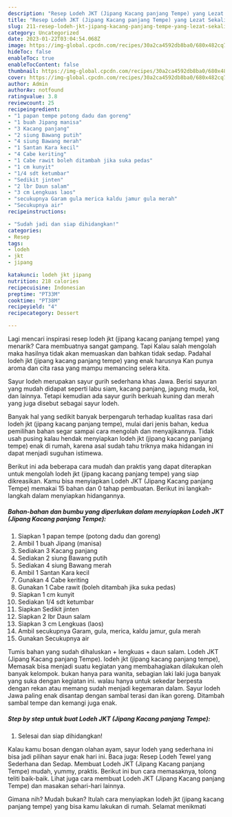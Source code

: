 ```yaml
---
description: "Resep Lodeh JKT (Jipang Kacang panjang Tempe) yang Lezat Sekali}"
title: "Resep Lodeh JKT (Jipang Kacang panjang Tempe) yang Lezat Sekali}"
slug: 211-resep-lodeh-jkt-jipang-kacang-panjang-tempe-yang-lezat-sekali
category: Uncategorized
date: 2023-01-22T03:04:54.068Z
image: https://img-global.cpcdn.com/recipes/30a2ca4592db8ba0/680x482cq70/lodeh-jkt-jipang-kacang-panjang-tempe-foto-resep-utama.jpg
hideToc: false
enableToc: true
enableTocContent: false
thumbnail: https://img-global.cpcdn.com/recipes/30a2ca4592db8ba0/680x482cq70/lodeh-jkt-jipang-kacang-panjang-tempe-foto-resep-utama.jpg
cover: https://img-global.cpcdn.com/recipes/30a2ca4592db8ba0/680x482cq70/lodeh-jkt-jipang-kacang-panjang-tempe-foto-resep-utama.jpg
author: Admin
authorAv: notfound
ratingvalue: 3.8
reviewcount: 25
recipeingredient:
- "1 papan tempe potong dadu dan goreng"
- "1 buah Jipang manisa"
- "3 Kacang panjang"
- "2 siung Bawang putih"
- "4 siung Bawang merah"
- "1 Santan Kara kecil"
- "4 Cabe keriting"
- "1 Cabe rawit boleh ditambah jika suka pedas"
- "1 cm kunyit"
- "1/4 sdt ketumbar"
- "Sedikit jinten"
- "2 lbr Daun salam"
- "3 cm Lengkuas laos"
- "secukupnya Garam gula merica kaldu jamur gula merah"
- "Secukupnya air"
recipeinstructions:

- "Sudah jadi dan siap dihidangkan!"
categories:
- Resep
tags:
- lodeh
- jkt
- jipang

katakunci: lodeh jkt jipang 
nutrition: 218 calories
recipecuisine: Indonesian
preptime: "PT33M"
cooktime: "PT38M"
recipeyield: "4"
recipecategory: Dessert

---
```



Lagi mencari inspirasi resep lodeh jkt (jipang kacang panjang tempe) yang menarik? Cara membuatnya sangat gampang. Tapi Kalau salah mengolah maka hasilnya tidak akan memuaskan dan bahkan tidak sedap. Padahal lodeh jkt (jipang kacang panjang tempe) yang enak harusnya Kan punya aroma dan cita rasa yang mampu memancing selera kita.


Sayur lodeh merupakan sayur gurih sederhana khas Jawa. Berisi sayuran yang mudah didapat seperti labu siam, kacang panjang, jagung muda, kol, dan lainnya. Tetapi kemudian ada sayur gurih berkuah kuning dan merah yang juga disebut sebagai sayur lodeh.

Banyak hal yang sedikit banyak berpengaruh terhadap kualitas rasa dari lodeh jkt (jipang kacang panjang tempe), mulai dari jenis bahan, kedua pemilihan bahan segar sampai cara mengolah dan menyajikannya. Tidak usah pusing kalau hendak menyiapkan lodeh jkt (jipang kacang panjang tempe) enak di rumah, karena asal sudah tahu triknya maka hidangan ini dapat menjadi suguhan istimewa.


Berikut ini ada beberapa cara mudah dan praktis yang dapat diterapkan untuk mengolah lodeh jkt (jipang kacang panjang tempe) yang siap dikreasikan. Kamu bisa menyiapkan Lodeh JKT (Jipang Kacang panjang Tempe) memakai 15 bahan dan 0 tahap pembuatan. Berikut ini langkah-langkah dalam menyiapkan hidangannya.

<!--inarticleads1-->

##### Bahan-bahan dan bumbu yang diperlukan dalam menyiapkan Lodeh JKT (Jipang Kacang panjang Tempe):

1. Siapkan 1 papan tempe (potong dadu dan goreng)
1. Ambil 1 buah Jipang (manisa)
1. Sediakan 3 Kacang panjang
1. Sediakan 2 siung Bawang putih
1. Sediakan 4 siung Bawang merah
1. Ambil 1 Santan Kara kecil
1. Gunakan 4 Cabe keriting
1. Gunakan 1 Cabe rawit (boleh ditambah jika suka pedas)
1. Siapkan 1 cm kunyit
1. Sediakan 1/4 sdt ketumbar
1. Siapkan Sedikit jinten
1. Siapkan 2 lbr Daun salam
1. Siapkan 3 cm Lengkuas (laos)
1. Ambil secukupnya Garam, gula, merica, kaldu jamur, gula merah
1. Gunakan Secukupnya air


Tumis bahan yang sudah dihaluskan + lengkuas + daun salam. Lodeh JKT (Jipang Kacang panjang Tempe). lodeh jkt (jipang kacang panjang tempe), Memasak bisa menjadi suatu kegiatan yang membahagiakan dilakukan oleh banyak kelompok. bukan hanya para wanita, sebagian laki laki juga banyak yang suka dengan kegiatan ini. walau hanya untuk sekedar berpesta dengan rekan atau memang sudah menjadi kegemaran dalam. Sayur lodeh Jawa paling enak disantap dengan sambal terasi dan ikan goreng. Ditambah sambal tempe dan kemangi juga enak. 

<!--inarticleads2-->

##### Step by step untuk buat Lodeh JKT (Jipang Kacang panjang Tempe):


1. Selesai dan siap dihidangkan!

Kalau kamu bosan dengan olahan ayam, sayur lodeh yang sederhana ini bisa jadi pilihan sayur enak hari ini. Baca juga: Resep Lodeh Tewel yang Sederhana dan Sedap. Membuat Lodeh JKT (Jipang Kacang panjang Tempe) mudah, yummy, praktis. Berikut ini bun cara memasaknya, tolong teliti baik-baik. Lihat juga cara membuat Lodeh JKT (Jipang Kacang panjang Tempe) dan masakan sehari-hari lainnya. 

Gimana nih? Mudah bukan? Itulah cara menyiapkan lodeh jkt (jipang kacang panjang tempe) yang bisa kamu lakukan di rumah. Selamat menikmati
